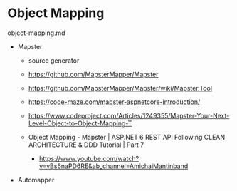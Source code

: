 # Object Mapping

object-mapping.md

*   Mapster

    *   source generator

    *   https://github.com/MapsterMapper/Mapster

    *   https://github.com/MapsterMapper/Mapster/wiki/Mapster.Tool

    *   https://code-maze.com/mapster-aspnetcore-introduction/

    *   https://www.codeproject.com/Articles/1249355/Mapster-Your-Next-Level-Object-to-Object-Mapping-T

    *   Object Mapping - Mapster | ASP.NET 6 REST API Following CLEAN ARCHITECTURE & DDD Tutorial | Part 7

        *   https://www.youtube.com/watch?v=vBs6naPD6RE&ab_channel=AmichaiMantinband

*   Automapper

